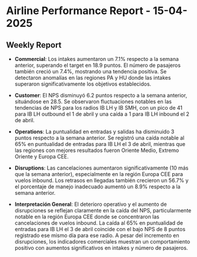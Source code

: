 # Airline Performance Report - 15-04-2025

## Weekly Report

- **Commercial**: Los intakes aumentaron un 7.1% respecto a la semana anterior, superando el target en 18.9 puntos. El número de pasajeros también creció un 7.4%, mostrando una tendencia positiva. Se detectaron anomalías en las regiones PA y HU donde las intakes superaron significativamente los objetivos establecidos.

- **Customer**: El NPS disminuyó 6.2 puntos respecto a la semana anterior, situándose en 28.5. Se observaron fluctuaciones notables en las tendencias de NPS para los radios IB LH y IB SMH, con un pico de 41 para IB LH outbound el 1 de abril y una caída a 1 para IB LH inbound el 2 de abril.

- **Operations**: La puntualidad en entradas y salidas ha disminuido 3 puntos respecto a la semana anterior. Se registró una caída notable al 65% en puntualidad de entradas para IB LH el 3 de abril, mientras que las regiones con mejores resultados fueron Oriente Medio, Extremo Oriente y Europa CEE.

- **Disruptions**: Las cancelaciones aumentaron significativamente (10 más que la semana anterior), especialmente en la región Europa CEE para vuelos inbound. Los retrasos en llegadas también crecieron un 56.7% y el porcentaje de manejo inadecuado aumentó un 8.9% respecto a la semana anterior.

- **Interpretación General**: El deterioro operativo y el aumento de disrupciones se reflejan claramente en la caída del NPS, particularmente notable en la región Europa CEE donde se concentraron las cancelaciones de vuelos inbound. La caída al 65% en puntualidad de entradas para IB LH el 3 de abril coincide con el bajo NPS de 8 puntos registrado ese mismo día para ese radio. A pesar del incremento en disrupciones, los indicadores comerciales muestran un comportamiento positivo con aumentos significativos en intakes y número de pasajeros.

